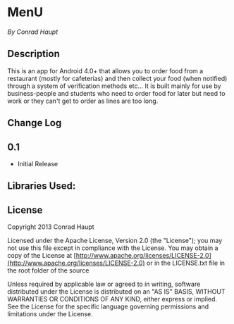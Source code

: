 # MenU #
*By Conrad Haupt*

## Description ##
This is an app for Android 4.0+ that allows you to order food from a restaurant (mostly for cafeterias) and then collect your food (when notified) through a system of verification methods etc... It is built mainly for use by business-people and students who need to order food for later but need to work or they can't get to order as lines are too long.

## Change Log ##

## 0.1 ##
- Initial Release

## Libraries Used: ##

## License ##
Copyright 2013 Conrad Haupt

   Licensed under the Apache License, Version 2.0 (the "License");
   you may not use this file except in compliance with the License.
   You may obtain a copy of the License at [http://www.apache.org/licenses/LICENSE-2.0](http://www.apache.org/licenses/LICENSE-2.0) or in the LICENSE.txt file in the root folder of the source

   Unless required by applicable law or agreed to in writing, software
   distributed under the License is distributed on an "AS IS" BASIS,
   WITHOUT WARRANTIES OR CONDITIONS OF ANY KIND, either express or implied.
   See the License for the specific language governing permissions and
   limitations under the License.